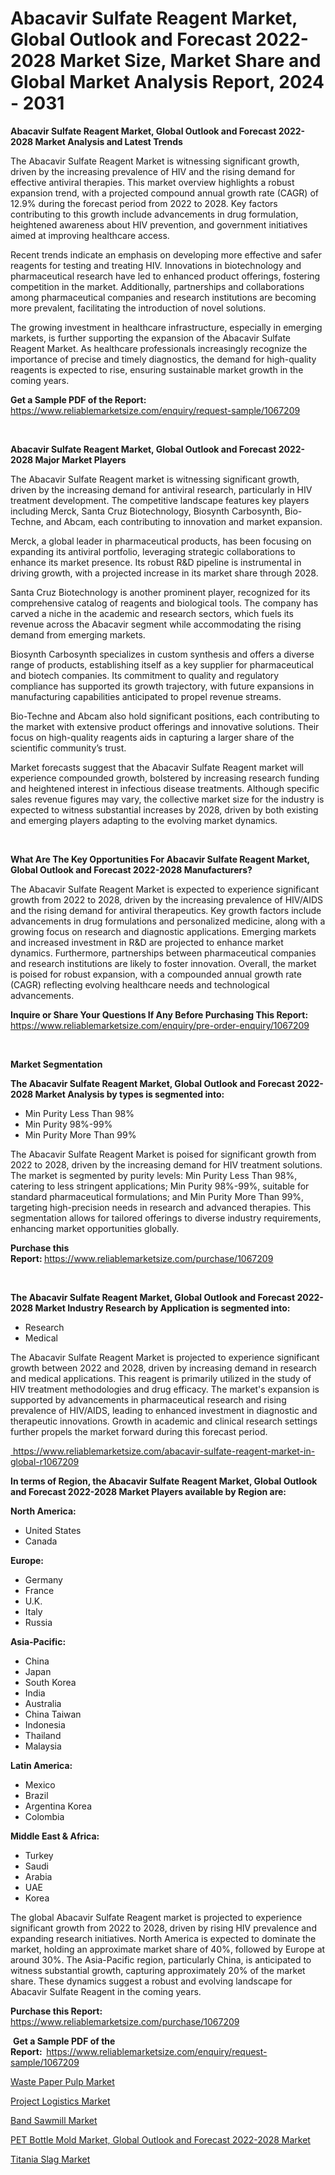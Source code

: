 <p><h1>Abacavir Sulfate Reagent Market, Global Outlook and Forecast 2022-2028 Market Size, Market Share and Global Market Analysis Report, 2024 - 2031</h1></p><p><strong>Abacavir Sulfate Reagent Market, Global Outlook and Forecast 2022-2028 Market Analysis and Latest Trends</strong></p>
<p><p>The Abacavir Sulfate Reagent Market is witnessing significant growth, driven by the increasing prevalence of HIV and the rising demand for effective antiviral therapies. This market overview highlights a robust expansion trend, with a projected compound annual growth rate (CAGR) of 12.9% during the forecast period from 2022 to 2028. Key factors contributing to this growth include advancements in drug formulation, heightened awareness about HIV prevention, and government initiatives aimed at improving healthcare access.</p><p>Recent trends indicate an emphasis on developing more effective and safer reagents for testing and treating HIV. Innovations in biotechnology and pharmaceutical research have led to enhanced product offerings, fostering competition in the market. Additionally, partnerships and collaborations among pharmaceutical companies and research institutions are becoming more prevalent, facilitating the introduction of novel solutions.</p><p>The growing investment in healthcare infrastructure, especially in emerging markets, is further supporting the expansion of the Abacavir Sulfate Reagent Market. As healthcare professionals increasingly recognize the importance of precise and timely diagnostics, the demand for high-quality reagents is expected to rise, ensuring sustainable market growth in the coming years.</p></p>
<p><strong>Get a Sample PDF of the Report:&nbsp;</strong> <a href="https://www.reliablemarketsize.com/enquiry/request-sample/1067209">https://www.reliablemarketsize.com/enquiry/request-sample/1067209</a></p>
<p>&nbsp;</p>
<p><strong>Abacavir Sulfate Reagent Market, Global Outlook and Forecast 2022-2028 Major Market Players</strong></p>
<p><p>The Abacavir Sulfate Reagent market is witnessing significant growth, driven by the increasing demand for antiviral research, particularly in HIV treatment development. The competitive landscape features key players including Merck, Santa Cruz Biotechnology, Biosynth Carbosynth, Bio-Techne, and Abcam, each contributing to innovation and market expansion.</p><p>Merck, a global leader in pharmaceutical products, has been focusing on expanding its antiviral portfolio, leveraging strategic collaborations to enhance its market presence. Its robust R&D pipeline is instrumental in driving growth, with a projected increase in its market share through 2028.</p><p>Santa Cruz Biotechnology is another prominent player, recognized for its comprehensive catalog of reagents and biological tools. The company has carved a niche in the academic and research sectors, which fuels its revenue across the Abacavir segment while accommodating the rising demand from emerging markets.</p><p>Biosynth Carbosynth specializes in custom synthesis and offers a diverse range of products, establishing itself as a key supplier for pharmaceutical and biotech companies. Its commitment to quality and regulatory compliance has supported its growth trajectory, with future expansions in manufacturing capabilities anticipated to propel revenue streams.</p><p>Bio-Techne and Abcam also hold significant positions, each contributing to the market with extensive product offerings and innovative solutions. Their focus on high-quality reagents aids in capturing a larger share of the scientific community’s trust.</p><p>Market forecasts suggest that the Abacavir Sulfate Reagent market will experience compounded growth, bolstered by increasing research funding and heightened interest in infectious disease treatments. Although specific sales revenue figures may vary, the collective market size for the industry is expected to witness substantial increases by 2028, driven by both existing and emerging players adapting to the evolving market dynamics.</p></p>
<p>&nbsp;</p>
<p><strong>What Are The Key Opportunities For Abacavir Sulfate Reagent Market, Global Outlook and Forecast 2022-2028 Manufacturers?</strong></p>
<p><p>The Abacavir Sulfate Reagent Market is expected to experience significant growth from 2022 to 2028, driven by the increasing prevalence of HIV/AIDS and the rising demand for antiviral therapeutics. Key growth factors include advancements in drug formulations and personalized medicine, along with a growing focus on research and diagnostic applications. Emerging markets and increased investment in R&D are projected to enhance market dynamics. Furthermore, partnerships between pharmaceutical companies and research institutions are likely to foster innovation. Overall, the market is poised for robust expansion, with a compounded annual growth rate (CAGR) reflecting evolving healthcare needs and technological advancements.</p></p>
<p><strong>Inquire or Share Your Questions If Any Before Purchasing This Report:</strong> <a href="https://www.reliablemarketsize.com/enquiry/pre-order-enquiry/1067209">https://www.reliablemarketsize.com/enquiry/pre-order-enquiry/1067209</a></p>
<p>&nbsp;</p>
<p><strong>Market Segmentation</strong></p>
<p><strong>The Abacavir Sulfate Reagent Market, Global Outlook and Forecast 2022-2028 Market Analysis by types is segmented into:</strong></p>
<p><ul><li>Min Purity Less Than 98%</li><li>Min Purity 98%-99%</li><li>Min Purity More Than 99%</li></ul></p>
<p><p>The Abacavir Sulfate Reagent Market is poised for significant growth from 2022 to 2028, driven by the increasing demand for HIV treatment solutions. The market is segmented by purity levels: Min Purity Less Than 98%, catering to less stringent applications; Min Purity 98%-99%, suitable for standard pharmaceutical formulations; and Min Purity More Than 99%, targeting high-precision needs in research and advanced therapies. This segmentation allows for tailored offerings to diverse industry requirements, enhancing market opportunities globally.</p></p>
<p><strong>Purchase this Report:&nbsp;</strong><a href="https://www.reliablemarketsize.com/purchase/1067209">https://www.reliablemarketsize.com/purchase/1067209</a></p>
<p>&nbsp;</p>
<p><strong>The Abacavir Sulfate Reagent Market, Global Outlook and Forecast 2022-2028 Market Industry Research by Application is segmented into:</strong></p>
<p><ul><li>Research</li><li>Medical</li></ul></p>
<p><p>The Abacavir Sulfate Reagent Market is projected to experience significant growth between 2022 and 2028, driven by increasing demand in research and medical applications. This reagent is primarily utilized in the study of HIV treatment methodologies and drug efficacy. The market's expansion is supported by advancements in pharmaceutical research and rising prevalence of HIV/AIDS, leading to enhanced investment in diagnostic and therapeutic innovations. Growth in academic and clinical research settings further propels the market forward during this forecast period.</p></p>
<p><a href="https://www.reliablemarketsize.com/abacavir-sulfate-reagent-market-in-global-r1067209">&nbsp;https://www.reliablemarketsize.com/abacavir-sulfate-reagent-market-in-global-r1067209</a></p>
<p><strong>In terms of Region, the Abacavir Sulfate Reagent Market, Global Outlook and Forecast 2022-2028 Market Players available by Region are:</strong></p>
<p>
    <p> <strong> North America: </strong>
        <ul>
            <li>United States</li>
            <li>Canada</li>
        </ul>
        </p> 
    <p> <strong> Europe: </strong>
        <ul>
            <li>Germany</li>
            <li>France</li>
            <li>U.K.</li>
            <li>Italy</li>
            <li>Russia</li>
        </ul>
        </p> 
    <p> <strong> Asia-Pacific: </strong>
        <ul>
            <li>China</li>
            <li>Japan</li>
            <li>South Korea</li>
            <li>India</li>
            <li>Australia</li>
            <li>China Taiwan</li>
            <li>Indonesia</li>
            <li>Thailand</li>
            <li>Malaysia</li>
        </ul>
        </p> 
    <p> <strong> Latin America: </strong>
        <ul>
            <li>Mexico</li>
            <li>Brazil</li>
            <li>Argentina Korea</li>
            <li>Colombia</li>
        </ul>
        </p> 
    <p> <strong> Middle East & Africa: </strong>
        <ul>
            <li>Turkey</li>
            <li>Saudi</li>
            <li>Arabia</li>
            <li>UAE</li>
            <li>Korea</li>
        </ul>
    </p>
    </p>
<p><p>The global Abacavir Sulfate Reagent market is projected to experience significant growth from 2022 to 2028, driven by rising HIV prevalence and expanding research initiatives. North America is expected to dominate the market, holding an approximate market share of 40%, followed by Europe at around 30%. The Asia-Pacific region, particularly China, is anticipated to witness substantial growth, capturing approximately 20% of the market share. These dynamics suggest a robust and evolving landscape for Abacavir Sulfate Reagent in the coming years.</p></p>
<p><strong>Purchase this Report: </strong><a href="https://www.reliablemarketsize.com/purchase/1067209">https://www.reliablemarketsize.com/purchase/1067209</a></p>
<p>&nbsp;<strong>Get a Sample PDF of the Report:&nbsp;&nbsp;</strong><a href="https://www.reliablemarketsize.com/enquiry/request-sample/1067209">https://www.reliablemarketsize.com/enquiry/request-sample/1067209</a></p>
<p><strong></strong></p>
<p><p><a href="https://issuu.com/reportprime-2/docs/waste-paper-pulp-market-size-2030.p_f04071683b8df3">Waste Paper Pulp Market</a></p><p><a href="https://www.linkedin.com/pulse/project-logistics-market-global-share-ranking-overall-sales-fyxbc?trackingId=VYfafWIDQ6CZkjr83YOc3Q%3D%3D">Project Logistics Market</a></p><p><a href="https://medium.com/@claire.robertson78798456/this-report-on-band-sawmill-market-is-a-comprehensive-analysis-of-market-shares-strategies-410790992353">Band Sawmill Market</a></p><p><a href="https://github.com/pizolina/Market-Research-Report-List-6/blob/main/pet-bottle-mold-market-global-outlook-and-forecast-2022-2028-market.md">PET Bottle Mold Market, Global Outlook and Forecast 2022-2028 Market</a></p><p><a href="https://issuu.com/reportprime-2/docs/titania-slag-market-size-2030.pptx_b644674df8aa7e">Titania Slag Market</a></p></p>